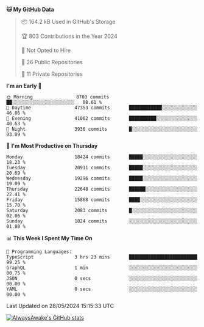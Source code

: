 <!--START_SECTION:waka-->
**🐱 My GitHub Data** 

> 📦 164.2 kB Used in GitHub's Storage 
 > 
> 🏆 803 Contributions in the Year 2024
 > 
> 🚫 Not Opted to Hire
 > 
> 📜 26 Public Repositories 
 > 
> 🔑 11 Private Repositories 
 > 
**I'm an Early 🐤** 

```text
🌞 Morning                8703 commits        ██░░░░░░░░░░░░░░░░░░░░░░░   08.61 % 
🌆 Daytime                47353 commits       ████████████░░░░░░░░░░░░░   46.86 % 
🌃 Evening                41062 commits       ██████████░░░░░░░░░░░░░░░   40.63 % 
🌙 Night                  3936 commits        █░░░░░░░░░░░░░░░░░░░░░░░░   03.89 % 
```
📅 **I'm Most Productive on Thursday** 

```text
Monday                   18424 commits       █████░░░░░░░░░░░░░░░░░░░░   18.23 % 
Tuesday                  20911 commits       █████░░░░░░░░░░░░░░░░░░░░   20.69 % 
Wednesday                19296 commits       █████░░░░░░░░░░░░░░░░░░░░   19.09 % 
Thursday                 22648 commits       ██████░░░░░░░░░░░░░░░░░░░   22.41 % 
Friday                   15868 commits       ████░░░░░░░░░░░░░░░░░░░░░   15.70 % 
Saturday                 2083 commits        █░░░░░░░░░░░░░░░░░░░░░░░░   02.06 % 
Sunday                   1824 commits        ░░░░░░░░░░░░░░░░░░░░░░░░░   01.80 % 
```


📊 **This Week I Spent My Time On** 

```text
💬 Programming Languages: 
TypeScript               3 hrs 23 mins       █████████████████████████   99.25 % 
GraphQL                  1 min               ░░░░░░░░░░░░░░░░░░░░░░░░░   00.75 % 
JSON                     0 secs              ░░░░░░░░░░░░░░░░░░░░░░░░░   00.00 % 
YAML                     0 secs              ░░░░░░░░░░░░░░░░░░░░░░░░░   00.00 % 
```


 Last Updated on 28/05/2024 15:15:33 UTC
<!--END_SECTION:waka-->

[![AlwaysAwake's GitHub stats](https://github-readme-stats.vercel.app/api?username=AlwaysAwake&show_icons=true&theme=github_dark&count_private=true)](https://github.com/AlwaysAwake/AlwaysAwake)
